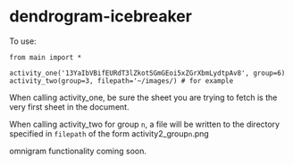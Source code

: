 # dendrogram-icebreaker

To use:

```
from main import *

activity_one('13YaIbVBifEURdT3lZkotSGmGEoi5xZGrXbmLydtpAv8', group=6)
activity_two(group=3, filepath='~/images/) # for example
```

When calling activity_one, be sure the sheet you are trying to fetch is the very first sheet in the document.

When calling activity_two for group `n`, a file will be written to the directory specified in `filepath` of the form activity2_group`n`.png

omnigram functionality coming soon.
